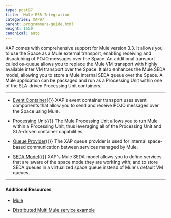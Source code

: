 ```yaml
---
type: post97
title:  Mule ESB Integration
categories: XAP97
parent: programmers-guide.html
weight: 1550
canonical: auto
---
```


XAP comes with comprehensive support for Mule version 3.3. It allows you to use the Space as a Mule external transport, enabling receiving and dispatching of POJO messages over the Space.
An additional transport called os-queue allows you to replace the Mule VM transport with highly available inter VM transport over the Space.
It also enhances the Mule SEDA model, allowing you to store a Mule internal SEDA queue over the Space.
A Mule application can be packaged and run as a Processing Unit  within one of the SLA-driven Processing Unit containers.



<hr/>


- [Event Container](./mule-event-container-transport.html){{<wbr>}}
XAP's event container transport uses event components that allow you to send and receive POJO messages over the Space using Mule.

- [Processing Unit](./mule-processing-unit.html){{<wbr>}}
The Mule Processing Unit allows you to run Mule within a Processing Unit, thus leveraging all of the Processing Unit and SLA-driven container capabilities.

- [Queue Provider](./mule-queue-provider.html){{<wbr>}}
The XAP queue provider is used for internal space-based communication between services managed by Mule.


- [SEDA Model](./mule-seda-model.html){{<wbr>}}
XAP's Mule SEDA model allows you to define services that are aware of the space mode they are working with; and to store SEDA queues in a virtualized space queue instead of Mule's default VM queues.

<hr/>

#### Additional Resources
- [Mule](http://www.mulesoft.org/)

- [Distributed Multi Mule service example](/sbp/mule-esb-example.html)
